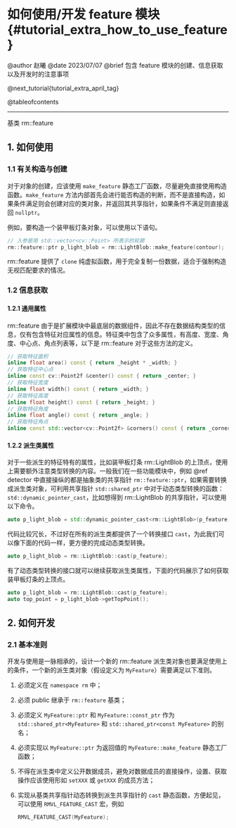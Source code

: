 如何使用/开发 feature 模块 {#tutorial_extra_how_to_use_feature}
============

@author 赵曦
@date 2023/07/07
@brief 包含 feature 模块的创建、信息获取以及开发时的注意事项

@next_tutorial{tutorial_extra_april_tag}

@tableofcontents

------

基类 rm::feature

## 1. 如何使用

### 1.1 有关构造与创建

对于对象的创建，应该使用 `make_feature` 静态工厂函数，尽量避免直接使用构造函数。`make_feature` 方法内部首先会进行能否构造的判断，而不是直接构造，如果条件满足则会创建对应的类对象，并返回其共享指针，如果条件不满足则直接返回 `nullptr`。

例如，要构造一个装甲板灯条对象，可以使用以下语句。

```cpp
// 入参是用 std::vector<cv::Point> 所表示的轮廓
rm::feature::ptr p_light_blob = rm::LightBlob::make_feature(contour);
```

rm::feature 提供了 `clone` 纯虚拟函数，用于完全复制一份数据，适合于强制构造无视匹配要求的情况。

### 1.2 信息获取

#### 1.2.1 通用属性

rm::feature 由于是扩展模块中最底层的数据组件，因此不存在数据结构类型的信息，仅有包含特征对应属性的信息。特征类中包含了众多属性，有高度、宽度、角度、中心点、角点列表等，以下是 rm::feature 对于这些方法的定义。

```cpp
// 获取特征面积
inline float area() const { return _height * _width; }
// 获取特征中心点
inline const cv::Point2f &center() const { return _center; }
// 获取特征宽度
inline float width() const { return _width; }
// 获取特征高度
inline float height() const { return _height; }
// 获取特征角度
inline float angle() const { return _angle; }
// 获取特征角点
inline const std::vector<cv::Point2f> &corners() const { return _corners; }
```

#### 1.2.2 派生类属性

对于一些派生的特征特有的属性，比如装甲板灯条 rm::LightBlob 的上顶点，使用上需要额外注意类型转换的内容。一般我们在一些功能模块中，例如 @ref detector 中直接操纵的都是抽象类的共享指针 `rm::feature::ptr`，如果需要转换成派生类对象，可利用共享指针 `std::shared_ptr` 中对于动态类型转换的函数：`std::dynamic_pointer_cast`，比如想得到 rm::LightBlob 的共享指针，可以使用以下命令。

```cpp
auto p_light_blob = std::dynamic_pointer_cast<rm::LightBlob>(p_feature);
```

代码比较冗长，不过好在所有的派生类都提供了一个转换接口 `cast`，为此我们可以像下面的代码一样，更方便的完成动态类型转换。

```cpp
auto p_light_blob = rm::LightBlob::cast(p_feature);
```

有了动态类型转换的接口就可以继续获取派生类属性，下面的代码展示了如何获取装甲板灯条的上顶点。

```cpp
auto p_light_blob = rm::LightBlob::cast(p_feature);
auto top_point = p_light_blob->getTopPoint();
```

## 2. 如何开发

### 2.1 基本准则

开发与使用是一脉相承的，设计一个新的 rm::feature 派生类对象也要满足使用上的条件，一个新的派生类对象（假设定义为 `MyFeature`）需要满足以下准则。

1. 必须定义在 `namespace rm` 中；
2. 必须 public 继承于 `rm::feature` 基类；
3. 必须定义 `MyFeature::ptr` 和 `MyFeature::const_ptr` 作为 `std::shared_ptr<MyFeature>` 和 `std::shared_ptr<const MyFeature>` 的别名；
4. 必须实现以 `MyFeature::ptr` 为返回值的 `MyFeature::make_feature` 静态工厂函数；
5. 不得在派生类中定义公开数据成员，避免对数据成员的直接操作，设置、获取操作应该使用形如 `setXXX` 或 `getXXX` 的成员方法；
6. 实现从基类共享指针动态转换到派生共享指针的 `cast` 静态函数，方便起见，可以使用 `RMVL_FEATURE_CAST` 宏，例如

   ```cpp
   RMVL_FEATURE_CAST(MyFeature);
   ```